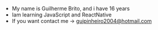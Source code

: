 - My name is Guilherme Brito, and i have 16 years
- Iam learning JavaScript and ReactNative
- If you want contact me -> guipinheiro2004@hotmail.com
